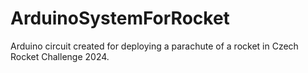 # ArduinoSystemForRocket
Arduino circuit created for deploying a parachute of a rocket in Czech Rocket Challenge 2024.
